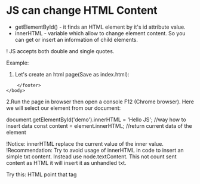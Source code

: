 # JS can change HTML Content

- getElementById() - it finds an HTML element by it's id attribute value.
- innerHTML - variable which allow to change element content. So you can
get or insert an information of child elements.

! JS accepts both double and single quotes.

Example:

1. Let's create an html page(Save as index.html):

<!DOCTYPE html>
<html>
	<head>
	</head>
	<body>
		<main>
			<div id="demo"></div>			
		</main>
		<footer>

		</footer>
	</body>
</html>

2.Run the page in browser then open a console F12 (Chrome browser). Here we
will select our element from our document:

document.getElementById('demo').innerHTML = 'Hello JS'; //way how to insert data
const content = element.innerHTML; //return current data of the element

!Notice: innerHTML replace the current value of the inner value.
!Recommendation:
Try to avoid usage of innerHTML in code to insert an simple txt content. Instead
use node.textContent. This not count sent content as HTML it will insert it as
unhandled txt.

Try this:
HTML point that tag <script> inserted by innerHTML must not run. But there is
exist method to run the script without <script> tag:
	let tmp = "<img src="x" onerror="alert('here is a point')">";
	document.getElementById('demo').innerHTML = tmp;

You can change not only the content also you can change the style of the element.
To do so let's see the next emaple. We have an full image with off/on lights.
Now we will change the visible area for it by using overflow css adjust by using
JS button. Look at our example of html (index.html) and try to figureout why
it's work as it is.
Notice that when we get an element by Id it return only one unique value our 
html object, but when we ask document.getElementsByClassName it return a list
of elements which have 
